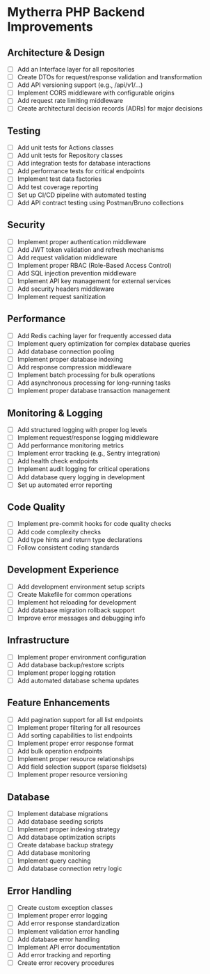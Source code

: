 # Mytherra PHP Backend Improvements

## Architecture & Design
- [ ] Add an Interface layer for all repositories
- [ ] Create DTOs for request/response validation and transformation
- [ ] Add API versioning support (e.g., /api/v1/...)
- [ ] Implement CORS middleware with configurable origins
- [ ] Add request rate limiting middleware
- [ ] Create architectural decision records (ADRs) for major decisions

## Testing
- [ ] Add unit tests for Actions classes
- [ ] Add unit tests for Repository classes
- [ ] Add integration tests for database interactions
- [ ] Add performance tests for critical endpoints
- [ ] Implement test data factories
- [ ] Add test coverage reporting
- [ ] Set up CI/CD pipeline with automated testing
- [ ] Add API contract testing using Postman/Bruno collections

## Security
- [ ] Implement proper authentication middleware
- [ ] Add JWT token validation and refresh mechanisms
- [ ] Add request validation middleware
- [ ] Implement proper RBAC (Role-Based Access Control)
- [ ] Add SQL injection prevention middleware
- [ ] Implement API key management for external services
- [ ] Add security headers middleware
- [ ] Implement request sanitization

## Performance
- [ ] Add Redis caching layer for frequently accessed data
- [ ] Implement query optimization for complex database queries
- [ ] Add database connection pooling
- [ ] Implement proper database indexing
- [ ] Add response compression middleware
- [ ] Implement batch processing for bulk operations
- [ ] Add asynchronous processing for long-running tasks
- [ ] Implement proper database transaction management

## Monitoring & Logging
- [ ] Add structured logging with proper log levels
- [ ] Implement request/response logging middleware
- [ ] Add performance monitoring metrics
- [ ] Implement error tracking (e.g., Sentry integration)
- [ ] Add health check endpoints
- [ ] Implement audit logging for critical operations
- [ ] Add database query logging in development
- [ ] Set up automated error reporting

## Code Quality
- [ ] Implement pre-commit hooks for code quality checks
- [ ] Add code complexity checks
- [ ] Add type hints and return type declarations
- [ ] Follow consistent coding standards

## Development Experience
- [ ] Add development environment setup scripts
- [ ] Create Makefile for common operations
- [ ] Implement hot reloading for development
- [ ] Add database migration rollback support
- [ ] Improve error messages and debugging info

## Infrastructure
- [ ] Implement proper environment configuration
- [ ] Add database backup/restore scripts
- [ ] Implement proper logging rotation
- [ ] Add automated database schema updates

## Feature Enhancements
- [ ] Add pagination support for all list endpoints
- [ ] Implement proper filtering for all resources
- [ ] Add sorting capabilities to list endpoints
- [ ] Implement proper error response format
- [ ] Add bulk operation endpoints
- [ ] Implement proper resource relationships
- [ ] Add field selection support (sparse fieldsets)
- [ ] Implement proper resource versioning

## Database
- [ ] Implement database migrations
- [ ] Add database seeding scripts
- [ ] Implement proper indexing strategy
- [ ] Add database optimization scripts
- [ ] Create database backup strategy
- [ ] Add database monitoring
- [ ] Implement query caching
- [ ] Add database connection retry logic

## Error Handling
- [ ] Create custom exception classes
- [ ] Implement proper error logging
- [ ] Add error response standardization
- [ ] Implement validation error handling
- [ ] Add database error handling
- [ ] Implement API error documentation
- [ ] Add error tracking and reporting
- [ ] Create error recovery procedures
